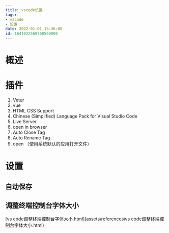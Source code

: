 ```yaml
---
title: vscode设置
tags: 
- vscode
- 设置
date: 2022-01-01 15:36:00
id: 1641022560760560000
---
```

# 概述



# 插件

1. Vetur
2. vue
3. HTML CSS Support
4. Chinese (Simplified) Language Pack for Visual Studio Code
5. Live Server
6. open in browser
7. Auto Close Tag
8. Auto Rename Tag
8. open （使用系统默认的应用打开文件）

# 设置

## 自动保存

## 调整终端控制台字体大小

 [vs code调整终端控制台字体大小.html](assets\references\vs code调整终端控制台字体大小.html) 







